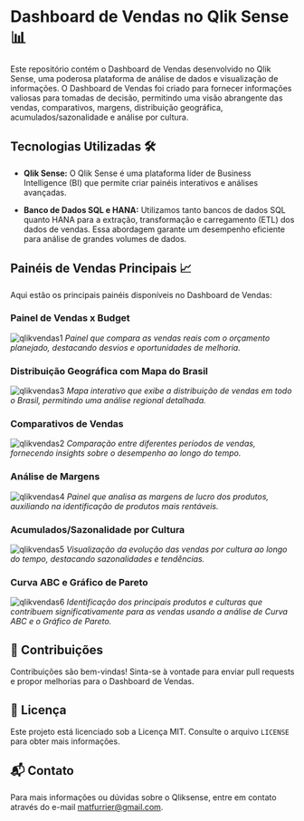 # Dashboard de Vendas no Qlik Sense 📊

Este repositório contém o Dashboard de Vendas desenvolvido no Qlik Sense, uma poderosa plataforma de análise de dados e visualização de informações. O Dashboard de Vendas foi criado para fornecer informações valiosas para tomadas de decisão, permitindo uma visão abrangente das vendas, comparativos, margens, distribuição geográfica, acumulados/sazonalidade e análise por cultura.

## Tecnologias Utilizadas 🛠️

- **Qlik Sense:** O Qlik Sense é uma plataforma líder de Business Intelligence (BI) que permite criar painéis interativos e análises avançadas.

- **Banco de Dados SQL e HANA:** Utilizamos tanto bancos de dados SQL quanto HANA para a extração, transformação e carregamento (ETL) dos dados de vendas. Essa abordagem garante um desempenho eficiente para análise de grandes volumes de dados.

## Painéis de Vendas Principais 📈

Aqui estão os principais painéis disponíveis no Dashboard de Vendas:

### Painel de Vendas x Budget
![qlikvendas1](https://github.com/matfurrier/qliksense1/assets/30526394/a5b41b60-3ffe-4936-bbaf-d43a636b4bcb)
*Painel que compara as vendas reais com o orçamento planejado, destacando desvios e oportunidades de melhoria.*

### Distribuição Geográfica com Mapa do Brasil
![qlikvendas3](https://github.com/matfurrier/qliksense1/assets/30526394/368bda9f-1488-4984-ad93-dd56d083e0b0)
*Mapa interativo que exibe a distribuição de vendas em todo o Brasil, permitindo uma análise regional detalhada.*

### Comparativos de Vendas
![qlikvendas2](https://github.com/matfurrier/qliksense1/assets/30526394/31ad8035-d911-423c-abb1-2fb9ca412e7e)
*Comparação entre diferentes períodos de vendas, fornecendo insights sobre o desempenho ao longo do tempo.*

### Análise de Margens
![qlikvendas4](https://github.com/matfurrier/qliksense1/assets/30526394/9e9897f0-8b15-4ee2-85e1-5388aa9fe286)
*Painel que analisa as margens de lucro dos produtos, auxiliando na identificação de produtos mais rentáveis.*

### Acumulados/Sazonalidade por Cultura
![qlikvendas5](https://github.com/matfurrier/qliksense1/assets/30526394/dc182f5d-dd7e-462d-a996-ccb8248e36f4)
*Visualização da evolução das vendas por cultura ao longo do tempo, destacando sazonalidades e tendências.*

### Curva ABC e Gráfico de Pareto
![qlikvendas6](https://github.com/matfurrier/qliksense1/assets/30526394/5068d654-16ef-40a3-ba21-bb9d8fca1681)
*Identificação dos principais produtos e culturas que contribuem significativamente para as vendas usando a análise de Curva ABC e o Gráfico de Pareto.*

## 🤝 Contribuições

Contribuições são bem-vindas! Sinta-se à vontade para enviar pull requests e propor melhorias para o Dashboard de Vendas.

## 📄 Licença

Este projeto está licenciado sob a Licença MIT. Consulte o arquivo `LICENSE` para obter mais informações.

## 📬 Contato

Para mais informações ou dúvidas sobre o Qliksense, entre em contato através do e-mail matfurrier@gmail.com.
